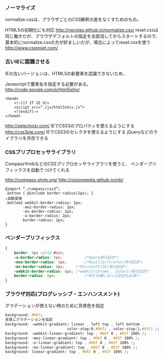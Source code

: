 ### ノーマライズ

normalize.cssは、ブラウザごとのCSS解釈の差をなくすためのもの。

HTML5の初期化にも対応
http://necolas.github.io/normalize.css/
reset.cssは同じ働きだが、ブラウザデフォルトの指定を全部消してからスタートするので、
基本的にnormalize.cssの方が好ましいだが、場合によってreset.cssを使う
http://www.cssreset.com/



### 古いIEに認識させる

IEの古いバージョンは、HTML5の新要素を認識できないため、

Javascriptで要素名を指定する必要がある。
http://code.google.com/p/html5shiv/

```
<head>
    <!—[if IT IE 9]>
    <script src=“./js/html5shiv.js”>
    <![endif]—>
</head>
```

http://selectivizr.com/
IEでCSS3のプロパティを使えるようにする http://css3pie.com/
IEでCSS3のセレクタを使えるようにする
jQueryなどのライブラリを共存できる



### CSSプリプロセッサライブラリ

CompassやnibなどのCSSプリプロセッサライブラリを使うと、
ベンダープリフィックスを自動でつけてくれる 

http://compass-style.org/
http://visionmedia.github.io/nib/

```
@import “./compass/css3”;
.botton { @include border-radius(2px); }
↓自動変換
.bottom{-webkit-border-radius: 2px;
        -moz-border-radius: 2px;
        -ms-border-radius: 2px;
        -o-border-radius: 2px;
        border-radius: 2px;
}
```



### ベンダープリフィックス

```css
{
    border: 6px solid #ccc;
    -o-border-radius: 8px;			/*Opera用の記述*/
    -moz-border-radius: 8px;		/*Mozilla(firefox)用の記述*/
    -ms-border-radius: 8px;		/*Microsoft(IE)用の記述*/
    -webkit-border-radius: 8px;	/*webkit(Chrome , Safari)用の記述*/
    border-radius: 8px; 			/*W3C仕様に沿った記述も必須*/
}
```



### ブラウザ対応(プログレッシブ・エンハンスメント)

グラデーションが使えない時のために背景色を指定

```css
background: #06f;
背景にグラデーションを指定
background: -webkit-gradient( linear , left top , left bottom ,
                            color-stop(0,#06f) , color-stop(1,#03f) );
background: -webkit-linear-gradient( top , #06f 0 , #03f 100% );
background: -moz-linear-gradient( top , #06f 0 , #03f 100% );
background: -o-linear-gradient( top , #06f 0 , #03f 100% );
background: -ms-linear-gradient( top , #06f 0 , #03f 100% );
background: linear-gradient( top , #06f 0 , #03f 100% );
```













